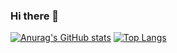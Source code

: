 ### Hi there 👋

[![Anurag's GitHub stats](https://github-readme-stats.vercel.app/api?username=MerdenHran)](https://github.com/anuraghazra/github-readme-stats&theme=dark&show_icons=true)
[![Top Langs](https://github-readme-stats.vercel.app/api/top-langs/?username=MerdenHran)](https://github.com/anuraghazra/github-readme-stats)

<!--
**MerdenHran/MerdenHran** is a ✨ _special_ ✨ repository because its `README.md` (this file) appears on your GitHub profile.

Here are some ideas to get you started:

- 🔭 I’m currently working on ...
- 🌱 I’m currently learning ...
- 👯 I’m looking to collaborate on ...
- 🤔 I’m looking for help with ...
- 💬 Ask me about ...
- 📫 How to reach me: ...
- 😄 Pronouns: ...
- ⚡ Fun fact: ...
-->
